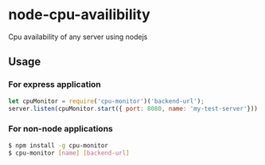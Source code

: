 # node-cpu-availibility
Cpu availability of any server using nodejs 

## Usage

### For express application 
````javascript 
let cpuMonitor = require('cpu-monitor')('backend-url');
server.listen(cpuMonitor.start({ port: 8080, name: 'my-test-server'}))
````

### For non-node applications
```sh
$ npm install -g cpu-monitor
$ cpu-monitor [name] [backend-url]
```
